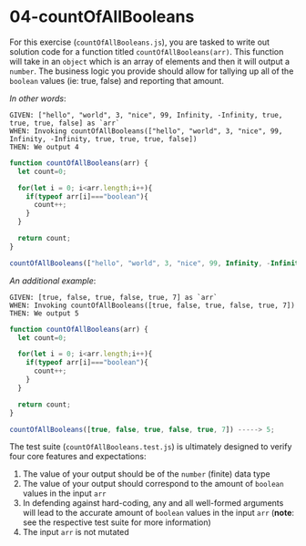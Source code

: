 # 04-countOfAllBooleans

For this exercise (`countOfAllBooleans.js`), you are tasked to write out solution code for a function titled `countOfAllBooleans(arr)`. This function will take in an `object` which is an array of elements and then it will output a `number`. The business logic you provide should allow for tallying up all of the `boolean` values (ie: true, false) and reporting that amount.

_In other words_:

```
GIVEN: ["hello", "world", 3, "nice", 99, Infinity, -Infinity, true, true, true, false] as `arr`
WHEN: Invoking countOfAllBooleans(["hello", "world", 3, "nice", 99, Infinity, -Infinity, true, true, true, false])
THEN: We output 4
```

```js
function countOfAllBooleans(arr) {
  let count=0;

  for(let i = 0; i<arr.length;i++){
    if(typeof arr[i]==="boolean"){
      count++;
    }
  }

  return count;
}

countOfAllBooleans(["hello", "world", 3, "nice", 99, Infinity, -Infinity, true, true, true, false]) -----> 4;
```

_An additional example_:

```
GIVEN: [true, false, true, false, true, 7] as `arr`
WHEN: Invoking countOfAllBooleans([true, false, true, false, true, 7])
THEN: We output 5
```

```js
function countOfAllBooleans(arr) {
  let count=0;

  for(let i = 0; i<arr.length;i++){
    if(typeof arr[i]==="boolean"){
      count++;
    }
  }

  return count;
}

countOfAllBooleans([true, false, true, false, true, 7]) -----> 5;
```

The test suite (`countOfAllBooleans.test.js`) is ultimately designed to verify four core features and expectations:

1) The value of your output should be of the `number` (finite) data type 
2) The value of your output should correspond to the amount of `boolean` values in the input `arr`
3) In defending against hard-coding, any and all well-formed arguments will lead to the accurate amount of `boolean` values in the input `arr` (**note**: see the respective test suite for more information)
4) The input `arr` is not mutated
